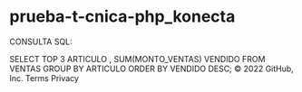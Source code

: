 # prueba-t-cnica-php_konecta


CONSULTA SQL:


SELECT TOP 3 ARTICULO
	 , SUM(MONTO_VENTAS) VENDIDO
FROM   VENTAS
GROUP  BY ARTICULO
ORDER  BY VENDIDO DESC;
© 2022 GitHub, Inc.
Terms
Privacy
